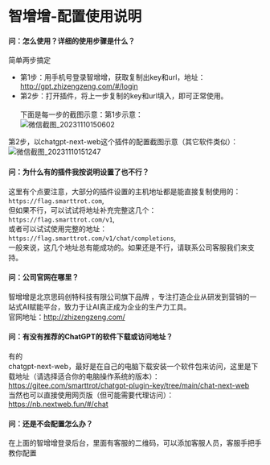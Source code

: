 # 智增增-配置使用说明

#### 问：怎么使用？详细的使用步骤是什么？
简单两步搞定 
  * 第1步：用手机号登录智增增，获取复制出key和url，地址：http://gpt.zhizengzeng.com/#/login   
  * 第2步：打开插件，将上一步复制的key和url填入，即可正常使用。<br><br>
下面是每一步的截图示意：第1步示意：<br>
![微信截图_20231110150602](https://github.com/xing61/xiaoyi-robot/assets/38256442/dd106cbf-351c-406d-8bfd-add90a6d9866)

第2步，以chatgpt-next-web这个插件的配置截图示意（其它软件类似）：<br>
![微信截图_20231110151247](https://github.com/xing61/xiaoyi-robot/assets/38256442/207f07f8-e9df-472f-a1fe-3aea78cff61c)

#### 问：为什么有的插件我按说明设置了也不行？   
 这里有个点要注意，大部分的插件设置的主机地址都是能直接复制使用的：`https://flag.smarttrot.com`, <br>
但如果不行，可以试试将地址补充完整这几个：`https://flag.smarttrot.com/v1`, <br>
或者可以试试使用完整的地址：`https://flag.smarttrot.com/v1/chat/completions`, <br>
一般来说，这几个地址总有能成功的。如果还是不行，请联系公司客服我们来支持。 <br>

#### 问：公司官网在哪里？   
 智增增是北京思码创特科技有限公司旗下品牌 ，专注打造企业从研发到营销的一站式AI赋能平台，致力于让AI真正成为企业的生产力工具。<br>
 官网地址：http://zhizengzeng.com/ <br>

#### 问：有没有推荐的ChatGPT的软件下载或访问地址？
有的  
chatgpt-next-web，最好是在自己的电脑下载安装一个软件包来访问，这里是下载地址（请选择适合你的电脑操作系统的版本）： https://gitee.com/smarttrot/chatgpt-plugin-key/tree/main/chat-next-web <br>
当然也可以直接使用网页版（但可能需要代理访问）：https://nb.nextweb.fun/#/chat <br>


#### 问：还是不会配置怎么办？  
 在上面的智增增登录后台，里面有客服的二维码，可以添加客服人员，客服手把手教你配置<br>
